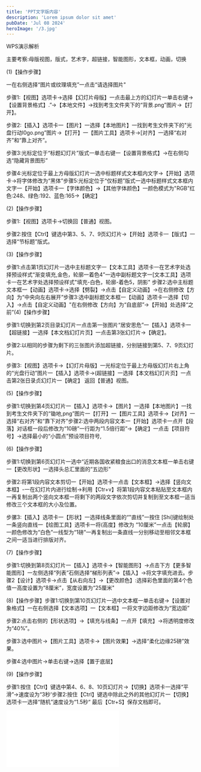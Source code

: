 ```yaml
---
title: 'PPT文字版内容'
description: 'Lorem ipsum dolor sit amet'
pubDate: 'Jul 08 2024'
heroImage: '/3.jpg'
---
```




WPS演示解析

主要考察:母版视图，版式，艺术字，超链接，智能图形，文本框，动画，切换

(1)【操作步骤】

一在右侧选择“图片或纹理填充”一点击“请选择图片"

步骤1:【视图】选项卡→选择【幻灯片母版】一点击最上方的幻灯片一单击右键→【设置背景格式】.”→【本地文件】→找到考生文件夹下的“背景.png”图片→【打开】。

步骤2:【插入】选项卡一【图片】一选择【本地图片】一找到考生文件夹下的"光盘行动l0go.png”图片→【打开】一【图片工具】选项卡→[对齐】一选择“右对齐”和“靠上对齐”。

步骤3:光标定位于“标题幻灯片”版式一单击右键一【设置背景格式】→在右侧勾选“隐藏背景图形”

步骤4:光标定位于最上方母版幻灯片一选中标题样式文本框内文字→【开始】选项卡→将字体修改为“黑体”步骤5:光标定位于“仅标题”版式一选中标题样式文本框内文字一【开始】选项卡一【字体颜色】→【其他字体颜色】一颜色模式为"RGB”红色:248、绿色:192、蓝色:165→【确定】

(2)【操作步骤】

步骤1:【视图】选项卡→切换回【普通】视图。

步骤2:按住【Ctrl】键选中第3、5、7、9页幻灯片→【开始】选项卡一【版式】一选择“节标题”版式。

(3)【操作步骤】

步骤1:点击第1页幻灯片一选中主标题文字一【文本工具】选项卡一在艺术字处选择预设样式“渐变填充,金色，轮廓一着色4”一选中副标题文字一[文本工具】选项卡一在艺术字处选择预设样式"填充-白色，轮廓-着色5，阴影"
步骤2:选中主标题文本框一【动画】选项卡→选择【劈裂】→点击【自定义动画】→在右侧修改【方向】为“中央向左右展开”步骤3:选中副标题文本框一【动画】选项卡一选择【切入】→点击【自定义动画】"在右侧修改【方向】为“自底部”→【开始】处选择“之前”(4)【操作步骤】

步骤1:切换到第2页目录幻灯片一点击第一张图片“居安思危”一【插入】选项卡一【超链接】一选择【本文档幻灯片页】一点击第3张幻灯片→【确定】。

步骤2:以相同的步骤为剩下的三张图片添加超链接，分别链接到第5、7、9页幻灯片。

步骤3:【视图】选项卡→【幻灯片母版】一光标定位于最上方母版幻灯片右上角的“光盘行动”图片一【插入】选项卡→(超链接】一选择【本文档幻灯片页】一点击第2张日录贞幻灯片一【确定】
返回【普通】视图。

(5)【操作步骤】

步骤1:切换到第4页幻灯片一【插入】选项卡→【图片】一选择【本地图片】一找到考生文件夹下的“锄地,png”图片一【打开】一【图片工具】选项卡→【对齐】一选择“右对齐”和“靠下对齐”步骤2:选中两段内容文本一【开始】选项卡一点开【段落】对话框一段后修改为“10磅”一行距为“1.5倍行距”→【确定】一点击【项目符号】→选择最小的“小圆点”预设项目符号,

(6)【操作步骤】

步骤1:切换到第6页幻灯片一选中“近期各国收紧粮食出口的消息文本框一单击右键一【更改形状】一选择头总汇里面的“五边形"

步骤2:将第1段内容文本剪切一【开始】选项卡一点击【文本框】→选择【竖向文本框】-一在幻灯片内进行绘制→利用【Ctr+v】将第1段内容文本粘贴至文本框内一再复制出两个竖向文本框一将剩下的两段文字依次剪切并复制到至文本框一适当修改三个文本框的大小及位置。

步骡3:【插入】选项卡一【形状】一选择线条里面的“"直线”一按住 [Shi]键绘制处一条竖向直线一【绘图工具】选项卡一将(高度】修改为 “10厘米”一点击【轮廓】一颜色修改为“白色”一线型为“1磅”一再复制出一条直线一分别移动至相邻文本框之间一适当进行排版对齐。

(7)【操作步骤】

步骤1:切换到第8页幻灯片一【插入】选项卡→【智能图形】→点击下方【更多智能图形】一左侧选择“列表”石侧选择“梯形列表”→【插入】→将文字填充进去。步骤2【设计】选项卡→点击【从右向左】→【更改颜色】:选择彩色里面的第4个色值一高度设置为“8厘米”，宽度设置为“25厘米"

(8)【操作步骤】步骤1:切换到第10页幻灯片一选中文本框一单击右键→【设置对象格式】一在右侧选择【文本选项】一【文本框】一将文字边距修改为“宽边距”

步骤2:点击右侧的【形状选项】→【填充与线条】一点开【填充】→将透明度修改为“40%”。

步骤3:选中图片→【图片工具】选项卡→【图片效果】→选择“柔化边缘25磅”效果。

步骤4:选中图片→单击右键→选择【置于底层】

(9)【操作步骤】

步骤1:按住【Ctrl】键选中第4、6、8、10页幻灯片→【切换】选项卡一选择“平滑”→速度设为“3秒'步骤2:按住【Ctrl】键选中除此之外的其他幻灯片一【切换】选项卡一选择“随机”速度设为“1.5秒“
最后【Ctr+S】保存文档即可。




<iframe src="//player.bilibili.com/player.html?isOutside=true&aid=1201712387&bvid=BV1TF4m1c7Y9&cid=1467925119&p=1" scrolling="no" border="0" frameborder="no" framespacing="0" allowfullscreen="true"></iframe>
